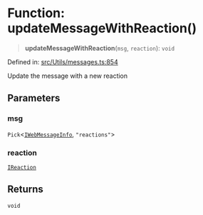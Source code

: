 # Function: updateMessageWithReaction()

> **updateMessageWithReaction**(`msg`, `reaction`): `void`

Defined in: [src/Utils/messages.ts:854](https://github.com/Fokusdotid/Baileys/blob/abcb8d9f2160683543784d4a7641ec0f8c55ed7e/src/Utils/messages.ts#L854)

Update the message with a new reaction

## Parameters

### msg

`Pick`\<[`IWebMessageInfo`](../namespaces/proto/interfaces/IWebMessageInfo.md), `"reactions"`\>

### reaction

[`IReaction`](../namespaces/proto/interfaces/IReaction.md)

## Returns

`void`

